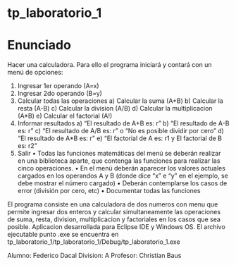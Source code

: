 # tp_laboratorio_1

# Enunciado
Hacer una calculadora. Para ello el programa iniciará y contará con un menú de opciones:
1. Ingresar 1er operando (A=x)
2. Ingresar 2do operando (B=y)
3. Calcular todas las operaciones
a) Calcular la suma (A+B)
b) Calcular la resta (A-B)
c) Calcular la division (A/B)
d) Calcular la multiplicacion (A*B)
e) Calcular el factorial (A!)
4. Informar resultados
a) “El resultado de A+B es: r”
b) “El resultado de A-B es: r”
c) “El resultado de A/B es: r” o “No es posible dividir por cero”
d) “El resultado de A*B es: r”
e) “El factorial de A es: r1 y El factorial de B es: r2”
5. Salir
• Todas las funciones matemáticas del menú se deberán realizar en una biblioteca aparte,
que contenga las funciones para realizar las cinco operaciones. 
• En el menú deberán aparecer los valores actuales cargados en los operandos A y B 
(donde dice “x” e “y” en el ejemplo, se debe mostrar el número cargado)
• Deberán contemplarse los casos de error (división por cero, etc)
• Documentar todas las funciones

El programa consiste en una calculadora de dos numeros con menu que permite ingresar dos enteros y calcular simultaneamente las operaciones de suma, resta, division, multiplicacion y factoriales en los casos que sea posible.
Aplicacion desarrollada para Eclipse IDE y Windows OS. El archivo ejecutable punto .exe se encuentra en tp_laboratorio_1/tp_laboratorio_1/Debug/tp_laboratorio_1.exe

Alumno: Federico Dacal
Division: A
Profesor: Christian Baus 